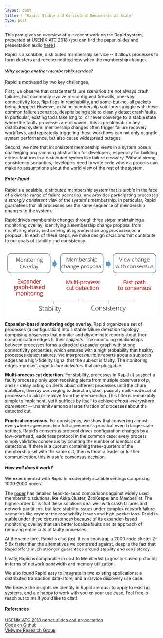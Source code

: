 ```yaml
---
layout: post
title: ! 'Rapid: Stable and Consistent Membership at Scale'
type: post
---
```


This post gives an overview of our recent work on the Rapid system, presented
at USENIX ATC 2018 (you can find the paper, slides and presentation audio [here
](https://www.usenix.org/conference/atc18/presentation/suresh)).

Rapid is a scalable, distributed membership service
-- it allows processes to form clusters and receive notifications when the
   membership changes.

#### *Why design another membership service?*

Rapid is motivated by two key challenges.

First, we observe that datacenter failure scenarios are not always crash
failures, but commonly involve misconfigured firewalls, one-way connectivity
loss, flip-flops in reachability, and some-but-not-all packets being dropped.
However, existing membership solutions struggle with these common failure
scenarios, despite being able to cleanly detect crash faults. In particular,
existing tools take long to, or never converge to, a stable state where the
faulty processes are removed. This is problematic in any distributed system:
membership changes often trigger failure recovery workflows, and repeatedly
triggering these workflows can not only degrade system performance, but also
cause widespread outages.

Second, we note that inconsistent membership views in a system pose a
challenging programming abstraction for developers, especially for building
critical features in a distributed system like failure recovery. Without
strong consistency semantics, developers need to write code where a process
can make no assumptions about the world view of the rest of the system.


#### *Enter Rapid*

Rapid is a scalable, distributed membership system that is *stable* in the
face of a diverse range of failure scenarios, and provides participating
processes a *strongly consistent view* of the system's membership. In
particular, Rapid guarantees that all processes see the same sequence
of membership changes to the system.

Rapid drives membership changes through three steps: maintaining a monitoring
overlay, identifying a membership change proposal from monitoring alerts, and
arriving at agreement among processes on a proposal. In each of these steps,
we make design decisions that contribute to our goals of stability and
consistency.

![Configuration changes in Rapid](img/rapid-flow.jpg)

**Expander-based monitoring edge overlay**. Rapid organizes a set of processes
    (a configuration) into a stable failure detection topology comprising
    *observers* that monitor and disseminate reports about their communication
    edges to their *subjects*. The monitoring relationships between processes
    forms a directed expander graph with strong connectivity properties, which
    ensures with a high probability that healthy processes detect failures. We
    interpret *multiple* reports about a subject's edges as a high-fidelity
    signal that the subject is faulty. The monitoring edges represent *edge
    failure detectors* that are pluggable.

**Multi-process cut detection**. For stability, processes in Rapid (i) suspect
    a faulty process *p* only upon receiving alerts from multiple observers of
    *p*, and (ii) delay acting on alerts about different processes until the
    churn stabilizes, thereby converging to detect a global, possibly
    multi-node *cut* of processes to add or remove from the membership. This
    filter is remarkably simple to implement, yet it suffices by itself to
    achieve *almost-everywhere agreement* -- unanimity among a large fraction of
    processes about the detected cut.

**Practical consensus**. For consistency, we show that converting
    almost-everywhere agreement into full agreement is practical even in
    large-scale settings. Rapid's consensus protocol drives configuration
    changes by a low-overhead, leaderless protocol in the common case: every
    process simply validates consensus by counting the number of identical cut
    detections. If there is a quorum containing three-quarters of the
    membership set with the same cut, then without a leader or further
    communication, this is a safe consensus decision.


#### *How well does it work?*

We experimented with Rapid in moderately scalable settings comprising
1000-2000 nodes.

The [paper](https://www.usenix.org/conference/atc18/presentation/suresh) has
detailed head-to-head comparisons against widely used membership solutions,
like Akka Cluster, ZooKeeper and Memberlist. The higher-order bit is that
these solutions deal well with crash failures and network parititions, but
face stability issues under complex network failure scenarios like asymmetric
reachability issues and high-packet loss. Rapid is stable under these
circumstances because of its expander-based monitoring overlay that can better
localize faults and its approach of removing entire cuts of faulty processes.

At the same time, Rapid is also *fast*. It can bootstrap a 2000 node cluster
2-5.8x faster than the alternatives we compared against, despite the fact that
Rapid offers much stronger guarantees around stability and consistency.

Lastly, Rapid is comparable in cost to Memberlist (a gossip-based protocol) in
terms of network bandwidth and memory utilization.

We also found Rapid easy to integrate in two existing applications:
a distributed transaction data-store, and a service discovery use case.

We believe the insights we identify in Rapid are *easy* to apply to existing
systems, and are happy to work with you on your use case. Feel free to reach
out to me if you'd like to chat!


#### References

[USENIX ATC 2018 paper, slides and
presentation](https://www.usenix.org/conference/atc18/presentation/suresh)
<br>
[Code on Github](https://github.com/lalithsuresh/rapid/) 
<br>
[VMware Research
Group](https://research.vmware.com/)
